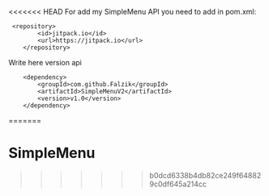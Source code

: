 <<<<<<< HEAD
For add my SimpleMenu API you need to add in pom.xml:

     <repository>
            <id>jitpack.io</id>
            <url>https://jitpack.io</url>
        </repository>

<version>Write here version api</version>

        <dependency>
            <groupId>com.github.Falzik</groupId>
            <artifactId>SimpleMenuV2</artifactId>
            <version>v1.0</version>
        </dependency>

=======
# SimpleMenu
>>>>>>> b0dcd6338b4db82ce249f648829c0df645a214cc
